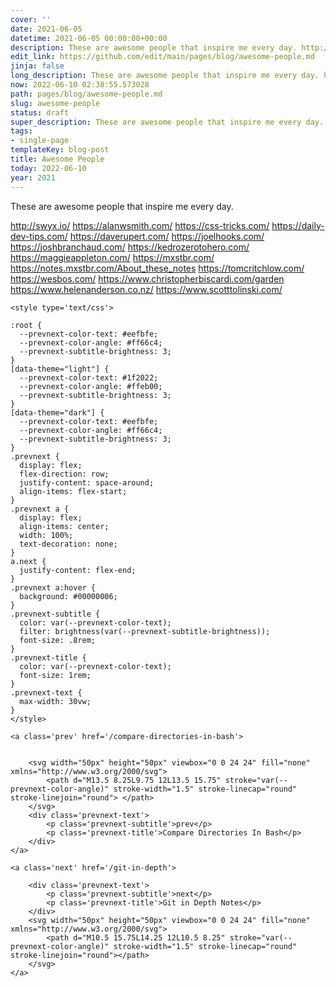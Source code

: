 ```yaml
---
cover: ''
date: 2021-06-05
datetime: 2021-06-05 00:00:00+00:00
description: These are awesome people that inspire me every day. http://swyx.io/
edit_link: https://github.com/edit/main/pages/blog/awesome-people.md
jinja: false
long_description: These are awesome people that inspire me every day. http://swyx.io/
now: 2022-06-10 02:38:55.573028
path: pages/blog/awesome-people.md
slug: awesome-people
status: draft
super_description: These are awesome people that inspire me every day. http://swyx.io/
tags:
- single-page
templateKey: blog-post
title: Awesome People
today: 2022-06-10
year: 2021
---
```


These are awesome people that inspire me every day.

http://swyx.io/
https://alanwsmith.com/
https://css-tricks.com/
https://daily-dev-tips.com/
https://daverupert.com/
https://joelhooks.com/
https://joshbranchaud.com/
https://kedrozerotohero.com/
https://maggieappleton.com/
https://mxstbr.com/
https://notes.mxstbr.com/About_these_notes
https://tomcritchlow.com/
https://wesbos.com/
https://www.christopherbiscardi.com/garden
https://www.helenanderson.co.nz/
https://www.scotttolinski.com/
<div class='prevnext'>

    <style type='text/css'>

    :root {
      --prevnext-color-text: #eefbfe;
      --prevnext-color-angle: #ff66c4;
      --prevnext-subtitle-brightness: 3;
    }
    [data-theme="light"] {
      --prevnext-color-text: #1f2022;
      --prevnext-color-angle: #ffeb00;
      --prevnext-subtitle-brightness: 3;
    }
    [data-theme="dark"] {
      --prevnext-color-text: #eefbfe;
      --prevnext-color-angle: #ff66c4;
      --prevnext-subtitle-brightness: 3;
    }
    .prevnext {
      display: flex;
      flex-direction: row;
      justify-content: space-around;
      align-items: flex-start;
    }
    .prevnext a {
      display: flex;
      align-items: center;
      width: 100%;
      text-decoration: none;
    }
    a.next {
      justify-content: flex-end;
    }
    .prevnext a:hover {
      background: #00000006;
    }
    .prevnext-subtitle {
      color: var(--prevnext-color-text);
      filter: brightness(var(--prevnext-subtitle-brightness));
      font-size: .8rem;
    }
    .prevnext-title {
      color: var(--prevnext-color-text);
      font-size: 1rem;
    }
    .prevnext-text {
      max-width: 30vw;
    }
    </style>
    
    <a class='prev' href='/compare-directories-in-bash'>
    

        <svg width="50px" height="50px" viewbox="0 0 24 24" fill="none" xmlns="http://www.w3.org/2000/svg">
            <path d="M13.5 8.25L9.75 12L13.5 15.75" stroke="var(--prevnext-color-angle)" stroke-width="1.5" stroke-linecap="round" stroke-linejoin="round"> </path>
        </svg>
        <div class='prevnext-text'>
            <p class='prevnext-subtitle'>prev</p>
            <p class='prevnext-title'>Compare Directories In Bash</p>
        </div>
    </a>
    
    <a class='next' href='/git-in-depth'>
    
        <div class='prevnext-text'>
            <p class='prevnext-subtitle'>next</p>
            <p class='prevnext-title'>Git in Depth Notes</p>
        </div>
        <svg width="50px" height="50px" viewbox="0 0 24 24" fill="none" xmlns="http://www.w3.org/2000/svg">
            <path d="M10.5 15.75L14.25 12L10.5 8.25" stroke="var(--prevnext-color-angle)" stroke-width="1.5" stroke-linecap="round" stroke-linejoin="round"></path>
        </svg>
    </a>
  </div>